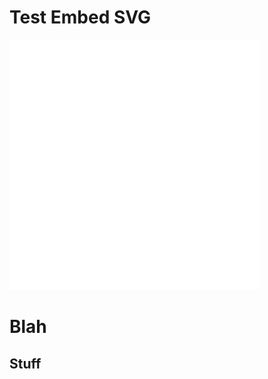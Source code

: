 # Test Embed SVG



![groups](https://github.com/workhorsy/test_svg_embed/blob/master/play_video2.svg)

# Blah

## Stuff
